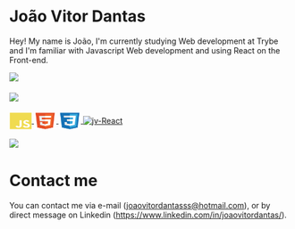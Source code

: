 # João Vitor Dantas

Hey! My name is João, 
I'm currently studying Web development at Trybe and I'm familiar with Javascript Web development and using React on the Front-end.

<div>
  <a href="https://github.com/dantasjv">
  <img height="180em" src="https://github-readme-stats.vercel.app/api?username=dantasjv&show_icons=true&theme=solarized-dark&include_all_commits=true&count_private=true"/> <br><br>
  <img height="180em" src="https://github-readme-stats.vercel.app/api/top-langs/?username=dantasjv&layout=compact&langs_count=7&theme=solarized-dark"/>
</div>
  <div style="display: inline_block"><br>
  <img align="center" alt="jv-Js" height="30" width="40" src="https://raw.githubusercontent.com/devicons/devicon/master/icons/javascript/javascript-plain.svg">
  <img align="center" alt="jv-HTML" height="30" width="40" src="https://raw.githubusercontent.com/devicons/devicon/master/icons/html5/html5-original.svg">
  <img align="center" alt="jv-CSS" height="30" width="40" src="https://raw.githubusercontent.com/devicons/devicon/master/icons/css3/css3-original.svg">
  <img align="center" alt="jv-React" height="30" width="40" src="https://cdn.jsdelivr.net/gh/devicons/devicon/icons/react/react-original-wordmark.svg">
    
</div> 
  
  <br>
  
  <div> 
  <a href="https://www.linkedin.com/in/joaovitordantas/" target="_blank"><img src="https://img.shields.io/badge/-LinkedIn-%230077B5?style=for-the-badge&logo=linkedin&logoColor=white" target="_blank"></a> 
 
  # Contact me
    
  You can contact me via e-mail (joaovitordantasss@hotmail.com), or by direct message on Linkedin (https://www.linkedin.com/in/joaovitordantas/).
  

</div>
  
